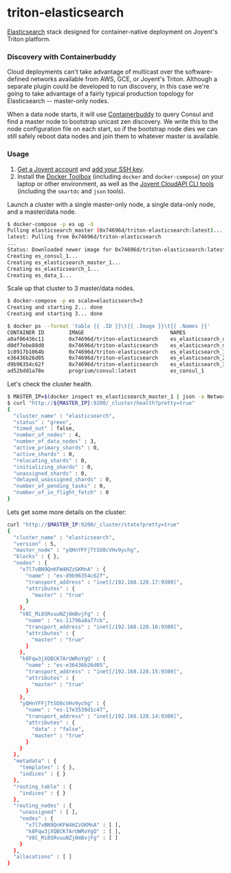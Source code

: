 triton-elasticsearch
==========

[Elasticsearch](https://www.elastic.co/products) stack designed for container-native deployment on Joyent's Triton platform.

### Discovery with Containerbuddy

Cloud deployments can't take advantage of multicast over the software-defined networks available from AWS, GCE, or Joyent's Triton. Although a separate plugin could be developed to run discovery, in this case we're going to take advantage of a fairly typical production topology for Elasticsearch -- master-only nodes.

When a data node starts, it will use [Containerbuddy](https://github.com/joyent/containerbuddy) to query Consul and find a master node to bootstrap unicast zen discovery. We write this to the node configuration file on each start, so if the bootstrap node dies we can still safely reboot data nodes and join them to whatever master is available.

### Usage

1. [Get a Joyent account](https://my.joyent.com/landing/signup/) and [add your SSH key](https://docs.joyent.com/public-cloud/getting-started).
1. Install the [Docker Toolbox](https://docs.docker.com/installation/mac/) (including `docker` and `docker-compose`) on your laptop or other environment, as well as the [Joyent CloudAPI CLI tools](https://apidocs.joyent.com/cloudapi/#getting-started) (including the `smartdc` and `json` tools).

Launch a cluster with a single master-only node, a single data-only node, and a master/data node.

```bash
$ docker-compose -p es up -d
Pulling elasticsearch_master (0x74696d/triton-elasticsearch:latest)...
latest: Pulling from 0x74696d/triton-elasticsearch
...
Status: Downloaded newer image for 0x74696d/triton-elasticsearch:latest
Creating es_consul_1...
Creating es_elasticsearch_master_1...
Creating es_elasticsearch_1...
Creating es_data_1...
```

Scale up that cluster to 3 master/data nodes.

```bash
$ docker-compose -p es scale=elasticsearch=3
Creating and starting 2... done
Creating and starting 3... done

$ docker ps --format 'table {{ .ID }}\t{{ .Image }}\t{{ .Names }}'
CONTAINER ID        IMAGE                            NAMES
a0af06436c11        0x74696d/triton-elasticsearch    es_elasticsearch_data_1
d0df7ebe88d0        0x74696d/triton-elasticsearch    es_elasticsearch_master_1
1c8917b1064b        0x74696d/triton-elasticsearch    es_elasticsearch_1
e36436b26d05        0x74696d/triton-elasticsearch    es_elasticsearch_2
d9b96354c62f        0x74696d/triton-elasticsearch    es_elasticsearch_3
ad52bdd1a78e        progrium/consul:latest           es_consul_1

```

Let's check the cluster health.

```bash
$ MASTER_IP=$(docker inspect es_elasticsearch_master_1 | json -a NetworkSettings.IPAddress)
$ curl "http://${MASTER_IP}:9200/_cluster/health?pretty=true"
{
  "cluster_name" : "elasticsearch",
  "status" : "green",
  "timed_out" : false,
  "number_of_nodes" : 4,
  "number_of_data_nodes" : 3,
  "active_primary_shards" : 0,
  "active_shards" : 0,
  "relocating_shards" : 0,
  "initializing_shards" : 0,
  "unassigned_shards" : 0,
  "delayed_unassigned_shards" : 0,
  "number_of_pending_tasks" : 0,
  "number_of_in_flight_fetch" : 0
}

```

Lets get some more details on the cluster:

```bash
curl "http://$MASTER_IP:9200/_cluster/state?pretty=true"
{
  "cluster_name" : "elasticsearch",
  "version" : 5,
  "master_node" : "yQHnYFFjTtSO8cVHv9ychg",
  "blocks" : { },
  "nodes" : {
    "x7l7vBN9QnKFW4HZzGKMnA" : {
      "name" : "es-d9b96354c62f",
      "transport_address" : "inet[/192.168.128.17:9300]",
      "attributes" : {
        "master" : "true"
      }
    },
    "V8C_Mi8SRvuuNZj0mBvjFg" : {
      "name" : "es-11796a8a77cb",
      "transport_address" : "inet[/192.168.128.16:9300]",
      "attributes" : {
        "master" : "true"
      }
    },
    "k8Fqw3jXQBCK7ArUWRoYgQ" : {
      "name" : "es-e36436b26d05",
      "transport_address" : "inet[/192.168.128.15:9300]",
      "attributes" : {
        "master" : "true"
      }
    },
    "yQHnYFFjTtSO8cVHv9ychg" : {
      "name" : "es-17e3539d1c47",
      "transport_address" : "inet[/192.168.128.14:9300]",
      "attributes" : {
        "data" : "false",
        "master" : "true"
      }
    }
  },
  "metadata" : {
    "templates" : { },
    "indices" : { }
  },
  "routing_table" : {
    "indices" : { }
  },
  "routing_nodes" : {
    "unassigned" : [ ],
    "nodes" : {
      "x7l7vBN9QnKFW4HZzGKMnA" : [ ],
      "k8Fqw3jXQBCK7ArUWRoYgQ" : [ ],
      "V8C_Mi8SRvuuNZj0mBvjFg" : [ ]
    }
  },
  "allocations" : [ ]
}

```
